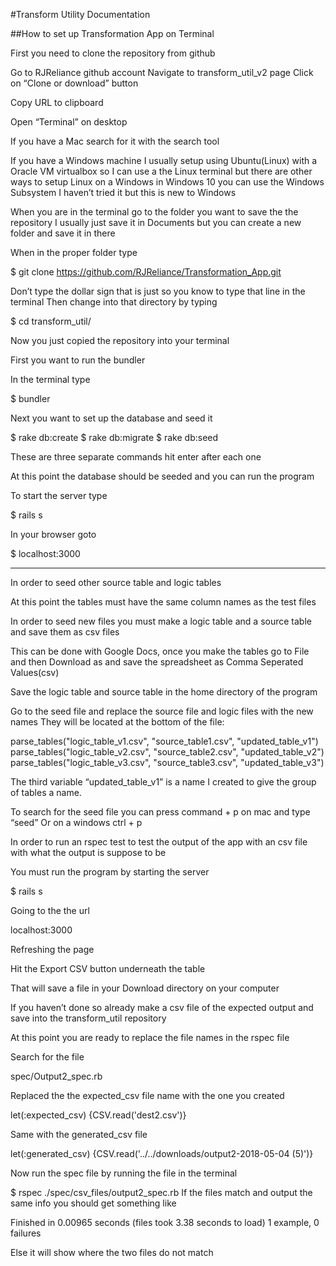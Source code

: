#Transform Utility Documentation

##How to set up Transformation App on Terminal

First you need to clone the repository from github

Go to RJReliance github account
Navigate to transform_util_v2 page
Click on “Clone or download” button 

Copy URL to clipboard

Open “Terminal” on desktop

If you have a Mac search for it with the search tool 

If you have a Windows machine I usually setup using Ubuntu(Linux) with a Oracle VM virtualbox so I can use a the Linux terminal but there are other ways to setup Linux on a Windows in Windows 10 you can use the Windows Subsystem I haven’t tried it but this is new to Windows 

When you are in the terminal go to the folder you want to save the the repository 
I usually just save it in Documents but you can create a new folder and save it in there

When in the proper folder type

$ git clone https://github.com/RJReliance/Transformation_App.git

Don’t type the dollar sign that is just so you know to type that line in the terminal
Then change into that directory by typing

$ cd transform_util/

Now you just copied the repository into your terminal

First you want to run the bundler

In the terminal type

$ bundler

Next you want to set up the database and seed it

$ rake db:create
$ rake db:migrate
$ rake db:seed

These are three separate commands hit enter after each one

At this point the database should be seeded and you can run the program

To start the server type

$ rails s

In your browser goto 

$ localhost:3000

---------------------------------------

In order to seed other source table and logic tables  

At this point the tables must have the same column names as the test files 

In order to seed new files you must make a logic table and a source table and save them as csv files

This can be done with Google Docs, once you make the tables go to File and then Download as and save the spreadsheet as Comma Seperated Values(csv)

Save the logic table and source table in the home directory of the program

Go to the seed file and replace the source file and logic files with the new names 
They will be located at the bottom of the file:

parse_tables("logic_table_v1.csv", "source_table1.csv", "updated_table_v1")
parse_tables("logic_table_v2.csv", "source_table2.csv", "updated_table_v2")
parse_tables("logic_table_v3.csv", "source_table3.csv", "updated_table_v3")

The third variable “updated_table_v1” is a name I created to give the group of tables a name.





To search for the seed file you can press command + p on mac and type “seed”
Or on a windows ctrl + p


In order to run an rspec test to test the output of the app with an csv file with what the output is suppose to be

You must run the program by starting the server

 $ rails s

Going to the the url 

localhost:3000

Refreshing the page

Hit the Export CSV button underneath the table

That will save a file in your Download directory on your computer

If you haven’t done so already make a csv file of the expected output and save into the transform_util repository

At this point you are ready to replace the file names in the rspec file

Search for the file 

spec/Output2_spec.rb

Replaced the the expected_csv file name with the one you created

let(:expected_csv) {CSV.read('dest2.csv')}

Same with the generated_csv file

let(:generated_csv) {CSV.read('../../downloads/output2-2018-05-04 (5)')}

Now run the spec file by running the file  in the terminal

$ rspec ./spec/csv_files/output2_spec.rb
If the files match and output the same info you should get something like

Finished in 0.00965 seconds (files took 3.38 seconds to load)
1 example, 0 failures

Else it will show where the two files do not match















